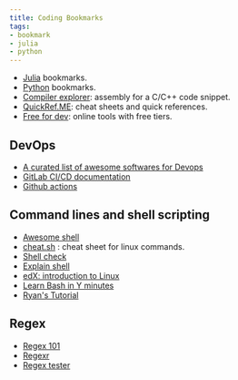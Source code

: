 ```yaml
---
title: Coding Bookmarks
tags:
- bookmark
- julia
- python
---
```


- [Julia](../code/julia/index.md) bookmarks.
- [Python](../code/python/index.md) bookmarks.
- [Compiler explorer](https://godbolt.org/): assembly for a C/C++ code snippet.
- [QuickRef.ME](https://quickref.me/): cheat sheets and quick references.
- [Free for dev](https://free-for.dev/): online tools with free tiers.

## DevOps

- [A curated list of awesome softwares for Devops](https://github.com/awesome-soft/awesome-devops)
- [GitLab CI/CD documentation](https://docs.gitlab.com/ee/ci/)
- [Github actions](https://github.com/features/actions)

## Command lines and shell scripting

- [Awesome shell](https://github.com/alebcay/awesome-shell)
- [cheat.sh](https://cheat.sh/) : cheat sheet for linux commands.
- [Shell check](https://www.shellcheck.net/)
- [Explain shell](https://explainshell.com/)
- [edX: introduction to Linux](https://www.edx.org/course/introduction-to-linux)
- [Learn Bash in Y minutes](https://learnxinyminutes.com/docs/bash/)
- [Ryan's Tutorial](https://ryanstutorials.net/)

## Regex

- [Regex 101](https://regex101.com/)
- [Regexr](https://regexr.com/)
- [Regex tester](https://www.regextester.com/)
